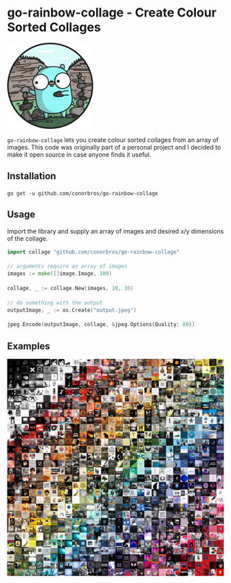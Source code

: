 # go-rainbow-collage - Create Colour Sorted Collages

<img src="images/GOPHER_ROCKS.png" width="200">

`go-rainbow-collage` lets you create colour sorted collages from an array of images. This code was originally part of a personal project and I decided to make it open source in case anyone finds it useful.

## Installation

`go get -u github.com/conorbros/go-rainbow-collage`

## Usage

Import the library and supply an array of images and desired x/y dimensions of the collage.

```Go
import collage "github.com/conorbros/go-rainbow-collage"

// arguments require an array of images
images := make([]image.Image, 100)

collage, _ := collage.New(images, 10, 10)

// do something with the output
outputImage, _ := os.Create("output.jpeg")

jpeg.Encode(outputImage, collage, &jpeg.Options{Quality: 80})

```

## Examples

<img src="images/30x30-test.jpeg" width="600">
